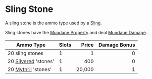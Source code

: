 # Sling Stone

A sling stone is the ammo type used by a [Sling](../Ranged%20Weapons/Sling.md).

Sling stones have the [Mundane Property](../../Material%20Properties/Mundane%20Property.md) and deal [Mundane Damage](../../../Game%20Procedures/Combat/Damage%20Types/Mundane%20Damage.md).

| Ammo Type                                                                     | Slots |  Price | Damage Bonus |
| ----------------------------------------------------------------------------- | ----- | -----: | -----------: |
| 20 sling stones                                                               | 1     |      1 |            0 |
| 20 [Silvered](../../Material%20Properties/Silvered%20Property.md) 'stones' | 1     |    400 |            0 |
| 20 [Mythril](../../../Magic/Mythril.md) 'stones'                        | 1     | 20,000 |            1 |
